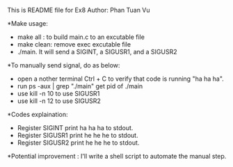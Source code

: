 This is README file for Ex8
Author: Phan Tuan Vu

*Make usage:
- make all : to build main.c to an excutable file
- make clean: remove exec excutable file 
- ./main. It will send a SIGINT, a SIGUSR1, and a SIGUSR2

*To manually send signal, do as below:
- open a nother terminal Ctrl + C to verify that code is running "ha ha ha".
- run ps -aux | grep "./main" get pid of ./main
- use kill -n 10 <pid> to use SIGUSR1
- use kill -n 12 <pid> to use SIGUSR2

*Codes explaination:
  - Register SIGINT print ha ha ha to stdout.
  - Register SIGUSR1 print he he he to stdout.
  - Register SIGUSR2 print he he he to stdout.

*Potential improvement : I'll write a shell script to automate the manual step.
